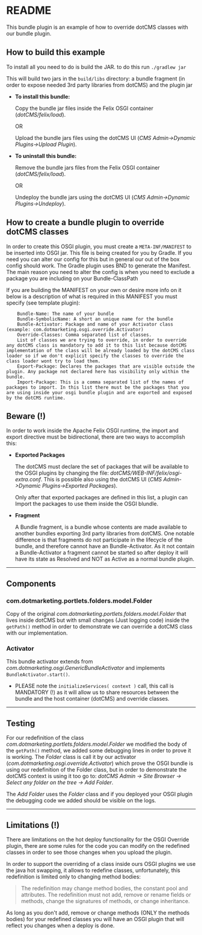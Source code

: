 # README

This bundle plugin is an example of how to override dotCMS classes with our bundle plugin.

## How to build this example

To install all you need to do is build the JAR. to do this run
`./gradlew jar`

This will build two jars in the `build/libs` directory: a bundle fragment (in order to expose needed 3rd party libraries from dotCMS) and the plugin jar 

* **To install this bundle:**

    Copy the bundle jar files inside the Felix OSGI container (*dotCMS/felix/load*).
        
    OR
        
    Upload the bundle jars files using the dotCMS UI (*CMS Admin->Dynamic Plugins->Upload Plugin*).

* **To uninstall this bundle:**
    
    Remove the bundle jars files from the Felix OSGI container (*dotCMS/felix/load*).

    OR

    Undeploy the bundle jars using the dotCMS UI (*CMS Admin->Dynamic Plugins->Undeploy*).

## How to create a bundle plugin to override dotCMS classes

In order to create this OSGI plugin, you must create a `META-INF/MANIFEST` to be inserted into OSGI jar.
This file is being created for you by Gradle. If you need you can alter our config for this but in general our out of the box config should work.
The Gradle plugin uses BND to generate the Manifest. The main reason you need to alter the config is when you need to exclude a package you are including on your Bundle-ClassPath

If you are building the MANIFEST on your own or desire more info on it below is a description of what is required in this MANIFEST you must specify (see template plugin):

```
    Bundle-Name: The name of your bundle
    Bundle-SymbolicName: A short an unique name for the bundle
    Bundle-Activator: Package and name of your Activator class (example: com.dotmarketing.osgi.override.Activator)
    Override-Classes: Comma separated list of classes.
    List of classes we are trying to override, in order to override any dotCMS class is mandatory to add it to this list because dotCMS implementation of the class will be already loaded by the dotCMS class loader so if we don't explicit specify the classes to override the class loader wont try to load them.
    Export-Package: Declares the packages that are visible outside the plugin. Any package not declared here has visibility only within the bundle.
    Import-Package: This is a comma separated list of the names of packages to import. In this list there must be the packages that you are using inside your osgi bundle plugin and are exported and exposed by the dotCMS runtime.
```

## Beware (!)

In order to work inside the Apache Felix OSGI runtime, the import and export directive must be bidirectional, there are two ways to accomplish this:

* **Exported Packages**

    The dotCMS must declare the set of packages that will be available to the OSGI plugins by changing the file: *dotCMS/WEB-INF/felix/osgi-extra.conf*.
This is possible also using the dotCMS UI (*CMS Admin->Dynamic Plugins->Exported Packages*).

    Only after that exported packages are defined in this list, a plugin can Import the packages to use them inside the OSGI blundle.
    
* **Fragment**

    A Bundle fragment, is a bundle whose contents are made available to another bundles exporting 3rd party libraries from dotCMS.
One notable difference is that fragments do not participate in the lifecycle of the bundle, and therefore cannot have an Bundle-Activator.
As it not contain a Bundle-Activator a fragment cannot be started so after deploy it will have its state as Resolved and NOT as Active as a normal bundle plugin.

---
## Components

### com.dotmarketing.portlets.folders.model.Folder

Copy of the original *com.dotmarketing.portlets.folders.model.Folder* that lives inside dotCMS but with small changes (Just logging code) inside the `getPath()` method in order to demonstrate we can override a dotCMS class with our implementation.

### Activator

This bundle activator extends from *com.dotmarketing.osgi.GenericBundleActivator* and implements `BundleActivator.start()`.

* PLEASE note the `initializeServices( context )` call, this call is MANDATORY (!) as it will allow us to share resources between the bundle and the host container (dotCMS) and override classes.

---
## Testing

For our redefinition of the class *com.dotmarketing.portlets.folders.model.Folder* we modified the body of the `getPath()` method, we added some debugging lines in order to prove it is working.
The *Folder* class is call it by our activator (*com.dotmarketing.osgi.override.Activator*) which prove the OSGI bundle is using our redefinition of the Folder class, but in order to demonstrate the dotCMS context is using it too go to:
*dotCMS Admin -> Site Browser -> Select any folder on the tree -> Add Folder*.

The *Add Folder* uses the *Folder* class and if you deployed your OSGI plugin the debugging code we added should be visible on the logs.

---

## Limitations (!)

There are limitations on the hot deploy functionality for the OSGI Override plugin, there are some rules for the code you can modify on the redefined classes in order to see those changes when you upload the plugin.

In order to support the overriding of a class inside ours OSGI plugins we use the java hot swapping, it allows to redefine classes, unfortunately, this redefinition is limited only to changing method bodies:

> The redefinition may change method bodies, the constant pool and attributes. The redefinition must not add, remove or rename fields or methods, change the signatures of methods, or change inheritance.

As long as you don't add, remove or change methods (ONLY the methods bodies) for your redefined classes you will have an OSGI plugin that will reflect you changes when a deploy is done.